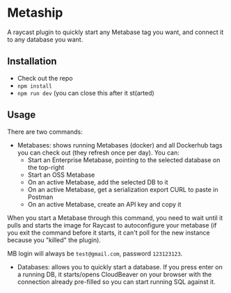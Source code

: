 # Metaship

A raycast plugin to quickly start any Metabase tag you want, and connect it to any database you want.

## Installation

- Check out the repo
- `npm install`
- `npm run dev` (you can close this after it st(arted)

## Usage

There are two commands:
- Metabases: shows running Metabases (docker) and all Dockerhub tags you can check out (they refresh once per day). You can:
  - Start an Enterprise Metabase, pointing to the selected database on the top-right
  - Start an OSS Metabase
  - On an active Metabase, add the selected DB to it
  - On an active Metabase, get a serialization export CURL to paste in Postman
  - On an active Metabase, create an API key and copy it

When you start a Metabase through this command, you need to wait until it pulls and starts the image for Raycast to autoconfigure your metabase (if you exit the command before it starts, it can't poll for the new instance because you "killed" the plugin). 

MB login will always be `test@gmail.com`, password `123123123`.

- Databases: allows you to quickly start a database. If you press enter on a running DB, it starts/opens CloudBeaver on your browser with the connection already pre-filled so you can start running SQL against it.